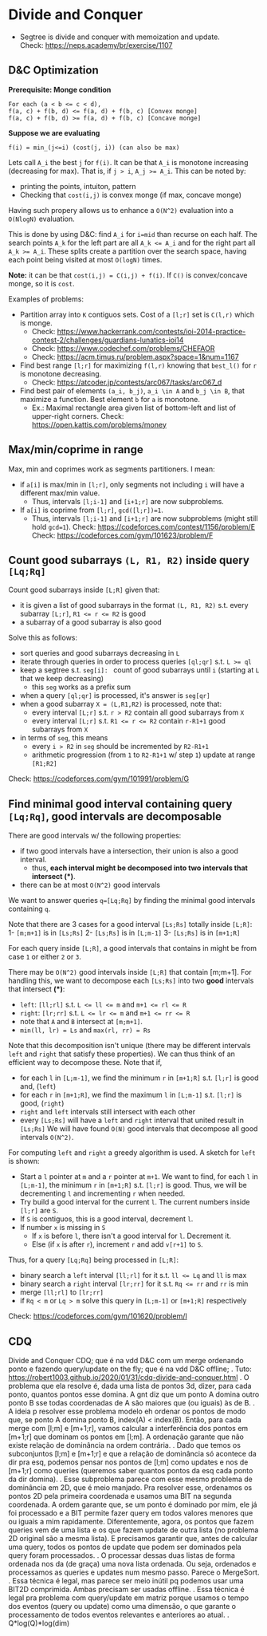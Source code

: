 # Divide and Conquer

- Segtree is divide and conquer with memoization and update.  
Check: https://neps.academy/br/exercise/1107

## D&C Optimization
**Prerequisite: Monge condition**
```
For each (a < b <= c < d),
f(a, c) + f(b, d) <= f(a, d) + f(b, c) [Convex monge]
f(a, c) + f(b, d) >= f(a, d) + f(b, c) [Concave monge]
```
**Suppose we are evaluating**
```
f(i) = min_(j<=i) (cost(j, i)) (can also be max)
```
Lets call `A_i` the best `j` for `f(i)`.
It can be that `A_i` is monotone increasing (decreasing for max).
That is, if `j > i`, `A_j >= A_i`.
This can be noted by:
- printing the points, intuiton, pattern
- Checking that `cost(i,j)` is convex monge (if max, concave monge)
  
Having such propery allows us to enhance a `O(N^2)` evaluation into a `O(NlogN)` evaluation. 
  
This is done by using D&C: find `A_i` for `i=mid` than recurse on each half. The search points `A_k` for the left part are all `A_k <= A_i` and for the right part all `A_k >= A_i`. These splits create a partition over the search space, having each point being visited at most `O(logN)` times.

**Note:** it can be that `cost(i,j) = C(i,j) + f(i)`. If `C()` is convex/concave monge, so it is `cost`.

Examples of problems:
- Partition array into `K` contiguos sets. Cost of a `[l;r]` set is `C(l,r)` which is monge.
  - Check: https://www.hackerrank.com/contests/ioi-2014-practice-contest-2/challenges/guardians-lunatics-ioi14
  - Check: https://www.codechef.com/problems/CHEFAOR
  - Check: https://acm.timus.ru/problem.aspx?space=1&num=1167
- Find best range `[l;r]` for maximizing `f(l,r)` knowing that `best_l()` for `r` is monotone decreasing.
  - Check: https://atcoder.jp/contests/arc067/tasks/arc067_d
- Find best pair of elements `(a_i, b_j)`, `a_i \in A` and `b_j \in B`, that maximize a function. Best element `b` for `a` is monotone.
  - Ex.: Maximal rectangle area given list of bottom-left and list of upper-right corners. Check: https://open.kattis.com/problems/money

## Max/min/coprime in range

Max, min and coprimes work as segments partitioners. I mean:
- if `a[i]` is max/min in `[l;r]`, only segments not including `i` will have a different max/min value. 
  - Thus, intervals `[l;i-1]` and `[i+1;r]` are now subproblems.
- If `a[i]` is coprime from `[l;r]`, `gcd([l;r])=1`. 
  - Thus, intervals `[l;i-1]` and `[i+1;r]` are now subproblems (might still hold `gcd=1`).
Check: https://codeforces.com/contest/1156/problem/E
Check: https://codeforces.com/gym/101623/problem/F

## Count good subarrays `(L, R1, R2)` inside query `[Lq;Rq]`
Count good subarrays inside `[L;R]` given that:
- it is given a list of good subarrays in the format `(L, R1, R2)` s.t. every subarray `[L;r]`, `R1 <= r <= R2` is good
- a subarray of a good subarray is also good

Solve this as follows:
- sort queries and good subarrays decreasing in `L`
- iterate through queries in order to process queries `[ql;qr]` s.t. `L >= ql`
- keep a segtree s.t. `seg[i]: ` count of good subarrays until `i` (starting at `L` that we keep decreasing)
  - this `seg` works as a prefix sum
- when a query `[ql;qr]` is processed, it's answer is `seg[qr]`
- when a good subarray `X = (L,R1,R2)` is processed, note that:
  - every interval `[L;r]` s.t. `r > R2` contain all good subarrays from `X`
  - every interval `[L;r]` s.t. `R1 <= r <= R2` contain `r-R1+1` good subarrays from `X`
- in terms of `seg`, this means
  - every `i > R2` in `seg` should be incremented by `R2-R1+1` 
  - arithmetic progression (from `1` to `R2-R1+1` w/ step `1`) update at range `[R1;R2]`  
  
Check: https://codeforces.com/gym/101991/problem/G

## Find minimal good interval containing query `[Lq;Rq]`, good intervals are decomposable

There are good intervals w/ the following properties:
- if two good intervals have a intersection, their union is also a good interval. 
  - thus, **each interval might be decomposed into two intervals that intersect (\*)**.
- there can be at most `O(N^2)` good intervals

We want to answer queries `q=[Lq;Rq]` by finding the minimal good intervals containing `q`.

Note that there are 3 cases for a good interval `[Ls;Rs]` totally inside `[L;R]`:
1- `[m;m+1]` is in `[Ls;Rs]`
2- `[Ls;Rs]` is in `[L;m-1]`
3- `[Ls;Rs]` is in `[m+1;R]`

For each query inside `[L;R]`, a good intervals that contains in might be from case `1` or either `2` or `3`.

There may be `O(N^2)` good intervals inside `[L;R]` that contain [m;m+1]. 
For handling this, we want to decompose each `[Ls;Rs]` into two **good** intervals that intersect **(\*)**:
- `left`: `[ll;rl]` s.t. `L <= ll <= m` and `m+1 <= rl <= R`
- `right`: `[lr;rr]` s.t. `L <= lr <= m` and `m+1 <= rr <= R`
- note that `A` and `B` intersect at `[m;m+1]`.
- `min(ll, lr) = Ls` and `max(rl, rr) = Rs`

Note that this decomposition isn't unique (there may be different intervals `left` and `right` that satisfy these properties).
We can thus think of an efficient way to decompose these. Note that if, 
- for each `l` in `[L;m-1]`, we find the minimum `r` in `[m+1;R]` s.t. `[l;r]` is good and, (`left`)
- for each `r` in `[m+1;R]`, we find the maximum `l` in `[L;m-1]` s.t. `[l;r]` is good, (`right`)
- `right` and `left` intervals still intersect with each other
- every `[Ls;Rs]` will have a `left` and `right` interval that united result in `[Ls;Rs]`
We will have found `O(N)` good intervals that decompose all good intervals `O(N^2)`. 

For computing `left` and `right` a greedy algorithm is used. A sketch for `left` is shown:
- Start a `l` pointer at `m` and a `r` pointer at `m+1`. We want to find, for each `l` in `[L;m-1]`, the minimum `r` in `[m+1;R]` s.t. `[l;r]` is good. Thus, we will be decrementing `l` and incrementing `r` when needed.
- Try build a good interval for the current `l`. The current numbers inside `[l;r]` are `S`.
 - If `S` is contiguos, this is a good interval, decrement `l`.
 - If number `x` is missing in `S`
   - If `x` is before `l`, there isn't a good interval for `l`. Decrement it.
   - Else (if `x` is after `r`), increment `r` and add `v[r+1]` to `S`.

Thus, for a query `[Lq;Rq]` being processed in `[L;R]`:
- binary search a `left` interval `[ll;rl]` for it s.t. `ll <= Lq` and `ll` is max
- binary search a `right` interval `[lr;rr]` for it s.t. `Rq <= rr` and `rr` is min
- merge `[ll;rl]` to `[lr;rr]`
- if `Rq < m` or `Lq > m` solve this query in `[L;m-1]` or `[m+1;R]` respectively
  
Check: https://codeforces.com/gym/101620/problem/I

## CDQ
Divide and Conquer CDQ; que é na vdd D&C com um merge ordenando ponto e fazendo query/update on the fly; que é na vdd D&C offline;
.
Tuto: https://robert1003.github.io/2020/01/31/cdq-divide-and-conquer.html
.
O problema que ela resolve é, dada uma lista de pontos 3d, dizer, para cada ponto, quantos pontos esse domina.
A gnt diz que um ponto A domina outro ponto B sse todas coordenadas de A são maiores que (ou iguais) às de B.
.
A ideia p resolver esse problema modelo eh ordenar os pontos de modo que, se ponto A domina ponto B, index(A) < index(B).
Então, para cada merge com [l;m] e [m+1;r], vamos calcular a interferência dos pontos em [m+1;r] que dominam os pontos em [l;m].
A ordenação garante que não existe relação de dominância na ordem contrária.
.
Dado que temos os subconjuntos [l;m] e [m+1;r] e que a relação de dominância só acontece da dir pra esq, podemos pensar
nos pontos de [l;m] como updates e nos de [m+1;r] como queries (queremos saber quantos pontos da esq cada ponto da dir domina).
.
Esse subproblema parece com esse mesmo problema de dominância em 2D, que é meio manjado.
Pra resolver esse, ordenamos os pontos 2D pela primeira coordenada e usamos uma BIT na segunda coordenada.
A ordem garante que, se um ponto é dominado por mim, ele já foi processado e a BIT permite fazer query em todos valores menores que ou iguais a mim rapidamente.
Diferentemente, agora, os pontos que fazem queries vem de uma lista e os que fazem update de outra lista (no problema 2D original são a mesma lista).
E precisamos garantir que, antes de calcular uma query, todos os pontos de update que podem ser dominados pela query foram processados.
.
O processar dessas duas listas de forma ordenada nos da (de graça) uma nova lista ordenada. Ou seja, ordenados e processamos as queries e updates num mesmo passo.
Parece o MergeSort.
.
Essa técnica é legal, mas parece ser meio inútil pq podemos usar uma BIT2D comprimida. Ambas precisam ser usadas offline.
.
Essa técnica é legal pra problema com query/update em matriz porque usamos o tempo dos eventos (query ou update) como uma dimensão, o que garante o processamento de todos eventos relevantes e anteriores ao atual.
.
Q*log(Q)*log(dim)
